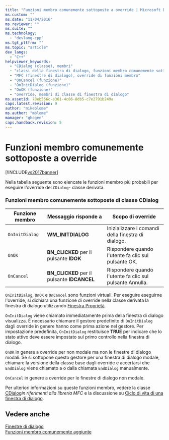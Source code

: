 ```yaml
---
title: "Funzioni membro comunemente sottoposte a override | Microsoft Docs"
ms.custom: ""
ms.date: "11/04/2016"
ms.reviewer: ""
ms.suite: ""
ms.technology: 
  - "devlang-cpp"
ms.tgt_pltfrm: ""
ms.topic: "article"
dev_langs: 
  - "C++"
helpviewer_keywords: 
  - "CDialog (classe), membri"
  - "classi della finestra di dialogo, funzioni membro comunemente sottoposte a override"
  - "MFC (finestre di dialogo), override di funzioni membro"
  - "OnCancel (funzione)"
  - "OnInitDialog (funzione)"
  - "OnOK (funzione)"
  - "override, membri di classe di finestra di dialogo"
ms.assetid: 78eb566c-e361-4c86-8db5-c7e2791b249a
caps.latest.revision: 9
author: "mikeblome"
ms.author: "mblome"
manager: "ghogen"
caps.handback.revision: 5
---
```

# Funzioni membro comunemente sottoposte a override
[!INCLUDE[vs2017banner](../assembler/inline/includes/vs2017banner.md)]

Nella tabella seguente sono elencate le funzioni membro più probabili per eseguire l'override del `CDialog`\- classe derivata.  
  
### Funzioni membro comunemente sottoposte di classe CDialog  
  
|Funzione membro|Messaggio risponde a|Scopo di override|  
|---------------------|--------------------------|-----------------------|  
|`OnInitDialog`|**WM\_INITDIALOG**|Inizializzare i comandi della finestra di dialogo.|  
|`OnOK`|**BN\_CLICKED** per il pulsante **IDOK**|Rispondere quando l'utente fa clic sul pulsante OK.|  
|`OnCancel`|**BN\_CLICKED** per il pulsante **IDCANCEL**|Rispondere quando l'utente fa clic sul pulsante Annulla.|  
  
 `OnInitDialog`, `OnOK` e `OnCancel` sono funzioni virtuali.  Per eseguire eseguirne l'override, si dichiara una funzione di override nella classe derivata la finestra di dialogo utilizzando [Finestra Proprietà](../Topic/Properties%20Window.md).  
  
 `OnInitDialog` viene chiamato immediatamente prima della finestra di dialogo visualizza.  È necessario chiamare il gestore predefinito di `OnInitDialog` dagli override in genere hanno come prima azione nel gestore.  Per impostazione predefinita, `OnInitDialog` restituisce **TRUE** per indicare che lo stato attivo deve essere impostato sul primo controllo nella finestra di dialogo.  
  
 `OnOK` in genere a override per non modale ma non le finestre di dialogo modali.  Se si sottopone questo gestore per una finestra di dialogo modale, chiamare la versione della classe base dagli override e accertarsi che `EndDialog` viene chiamato a o dalla chiamata `EndDialog` manualmente.  
  
 `OnCancel` in genere a override per le finestre di dialogo non modale.  
  
 Per ulteriori informazioni su queste funzioni membro, vedere la classe [CDialog](../mfc/reference/cdialog-class.md)*in riferimenti alla libreria MFC* e la discussione su [Ciclo di vita di una finestra di dialogo](../mfc/life-cycle-of-a-dialog-box.md).  
  
## Vedere anche  
 [Finestre di dialogo](../mfc/dialog-boxes.md)   
 [Funzioni membro comunemente aggiunte](../mfc/commonly-added-member-functions.md)
